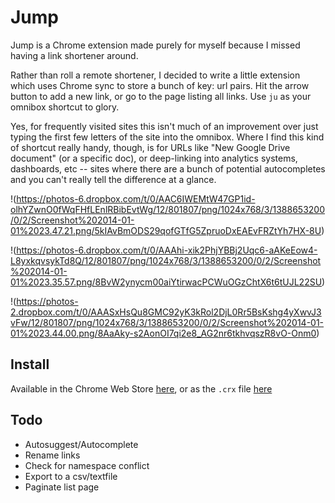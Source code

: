 Jump
============

Jump is a Chrome extension made purely for myself because I missed having a link shortener around.

Rather than roll a remote shortener, I decided to write a little extension which uses Chrome sync to store a bunch of key: url pairs. Hit the arrow button to add a new link, or go to the page listing all links. Use `ju` as your omnibox shortcut to glory.

Yes, for frequently visited sites this isn't much of an improvement over just typing the first few letters of the site into the omnibox. Where I find this kind of shortcut really handy, though, is for URLs like "New Google Drive document" (or a specific doc), or deep-linking into analytics systems, dashboards, etc -- sites where there are a bunch of potential autocompletes and you can't really tell the difference at a glance.

!(https://photos-6.dropbox.com/t/0/AAC6IWEMtW47GP1id-olhYZwnO0fWqFHfLEnlRBibEvtWg/12/801807/png/1024x768/3/1388653200/0/2/Screenshot%202014-01-01%2023.47.21.png/5kIAvBmODS29qofGTfG5ZpruoDxEAEvFRZtYh7HX-8U)

!(https://photos-6.dropbox.com/t/0/AAAhi-xik2PhjYBBj2Uqc6-aAKeEow4-L8yxkqvsykTd8Q/12/801807/png/1024x768/3/1388653200/0/2/Screenshot%202014-01-01%2023.35.57.png/8BvW2ynycm00aiYtirwacPCWuOGzChtX6t6tUJL22SU)

!(https://photos-2.dropbox.com/t/0/AAASxHsQu8GMC92yK3kRol2DjL0Rr5BsKshg4yXwvJ3vFw/12/801807/png/1024x768/3/1388653200/0/2/Screenshot%202014-01-01%2023.44.00.png/8AaAky-s2AonOI7qi2e8_AG2nr6tkhvqszR8vO-Onm0)

Install
-------
Available in the Chrome Web Store [here](https://chrome.google.com/webstore/detail/empty-title/deeodhnicjhejapbkohokpgglnnmgbkc), or as the `.crx` file [here](https://github.com/jennielees/jump/blob/master/jump.crx)

Todo
---

* Autosuggest/Autocomplete
* Rename links
* Check for namespace conflict
* Export to a csv/textfile
* Paginate list page

